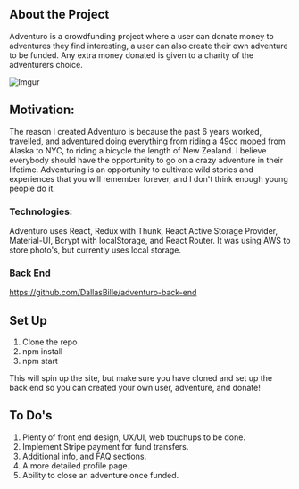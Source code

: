 ## About the Project

Adventuro is a crowdfunding project where a user can donate money to adventures they find interesting, a user can also create their own adventure to be funded. Any extra money donated is given to a charity of the adventurers choice.

![Imgur](https://i.imgur.com/1IuaWEo.png)

## Motivation:

The reason I created Adventuro is because the past 6 years worked, travelled, and adventured doing everything from riding a  49cc moped from Alaska to NYC, to riding a bicycle the length of New Zealand. I believe everybody should have the opportunity to go on a crazy adventure in their lifetime. Adventuring is an opportunity to cultivate wild stories and experiences that you will remember forever, and I don't think enough young people do it.

### Technologies:

Adventuro uses React, Redux with Thunk, React Active Storage Provider, Material-UI, Bcrypt with localStorage, and React Router. It was using AWS to store photo's, but currently uses local storage.

### Back End

https://github.com/DallasBille/adventuro-back-end

## Set Up

1. Clone the repo
2. npm install
3. npm start

This will spin up the site, but make sure you have cloned and set up the back end so you can created your own user, adventure, and donate!

## To Do's

1. Plenty of front end design, UX/UI, web touchups to be done.
2. Implement Stripe payment for fund transfers.
3. Additional info, and FAQ sections.
4. A more detailed profile page.
5. Ability to close an adventure once funded.
